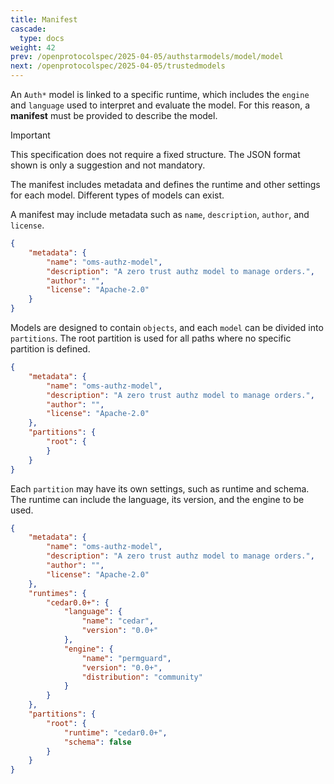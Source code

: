 ```yaml
---
title: Manifest
cascade:
  type: docs
weight: 42
prev: /openprotocolspec/2025-04-05/authstarmodels/model/model
next: /openprotocolspec/2025-04-05/trustedmodels
---
```


An `Auth*` model is linked to a specific runtime, which includes the `engine` and `language` used to interpret and evaluate the model. For this reason, a **manifest** must be provided to describe the model.

> [!IMPORTANT]
> This specification does not require a fixed structure. The JSON format shown is only a suggestion and not mandatory.

The manifest includes metadata and defines the runtime and other settings for each model. Different types of models can exist.

A manifest may include metadata such as `name`, `description`, `author`, and `license`.

```json
{
    "metadata": {
        "name": "oms-authz-model",
        "description": "A zero trust authz model to manage orders.",
        "author": "",
        "license": "Apache-2.0"
    }
}
```

Models are designed to contain `objects`, and each `model` can be divided into `partitions`. The root partition is used for all paths where no specific partition is defined.

```json
{
    "metadata": {
        "name": "oms-authz-model",
        "description": "A zero trust authz model to manage orders.",
        "author": "",
        "license": "Apache-2.0"
    },
    "partitions": {
        "root": {
        }
    }
}
```

Each `partition` may have its own settings, such as runtime and schema.  
The runtime can include the language, its version, and the engine to be used.

```json
{
    "metadata": {
        "name": "oms-authz-model",
        "description": "A zero trust authz model to manage orders.",
        "author": "",
        "license": "Apache-2.0"
    },
    "runtimes": {
        "cedar0.0+": {
            "language": {
                "name": "cedar",
                "version": "0.0+"
            },
            "engine": {
                "name": "permguard",
                "version": "0.0+",
                "distribution": "community"
            }
        }
    },
    "partitions": {
        "root": {
            "runtime": "cedar0.0+",
            "schema": false
        }
    }
}
```
